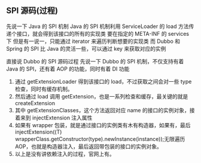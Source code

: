 ## SPI 源码(过程)

先说一下 Java 的 SPI 机制
Java 的 SPI 机制利用 ServiceLoader 的 load 方法传递个接口，就会得到该接口的所有的实现类
要在指定的 META-INF 的 services 下
但是有一说一，只能通过 iterator 来遍历判断想要的实现类
而 Dubbo 和 Spring 的 SPI 比 Java 的灵活一些，可以通过 key 来获取对应的实例

直接说 Dubbo 的 SPI 源码过程
先说一下 Dubbo 的 SPI 机制，不仅支持有着 Java 的 SPI，还有着 AOP 的功能，同时有着 DI 功能

1. 通过 getExtensionLoader 得到该接口的 load，不过获取之间会对一些 type 检查，同时有缓存机制。
2. 然后通过 load 调用 getExtension，也是一系列检查和缓存，最关键的就是 createExtension
3. 其中 getExtensionClasses，这个方法返回对应 name 的接口的实例对象，接着来到 injectExtension 注入属性
4. 如果有 wrapper 包装，就是通过接口的实例类有木有构造器，如果有，最后 injectExtension((T) wrapperClass.getConstructor(type).newInstance(instance));无限遍历 AOP，也就是构造器注入，最后返回带包装的接口的实例对象。
5. 以上是没有讲依赖注入的过程，官网上有。
